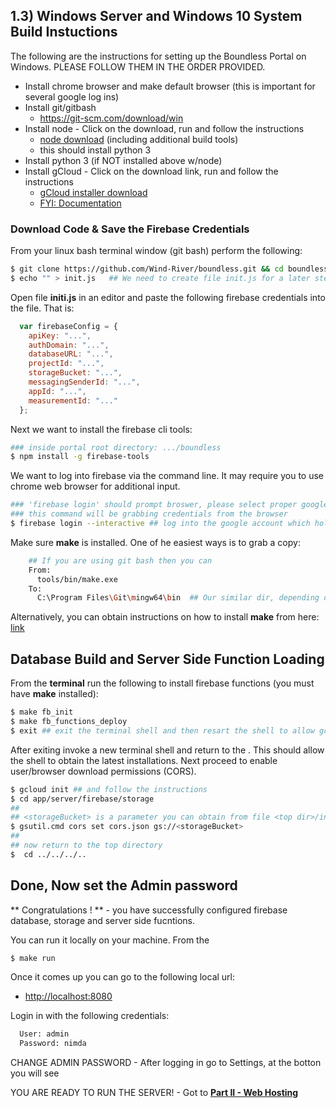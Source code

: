 ## 1.3) Windows Server and Windows 10 System Build Instuctions
The following are the instructions for setting up the Boundless Portal on Windows. PLEASE FOLLOW THEM IN THE ORDER PROVIDED. 
  * Install chrome browser and make default browser (this is important for several google log ins)
  * Install git/gitbash
    * https://git-scm.com/download/win
  * Install node - Click on the download, run and follow the instructions
    * [node download](https://nodejs.org/en/download/) (including additional build tools)
    * this should install python 3
  * Install python 3 (if NOT installed above w/node)
  * Install gCloud - Click on the download link, run and follow the instructions
    * [gCloud installer download](https://dl.google.com/dl/cloudsdk/channels/rapid/GoogleCloudSDKInstaller.exe)
    * [FYI: Documentation](https://cloud.google.com/storage/docs/gsutil_install)


### Download Code & Save the Firebase Credentials
From your linux bash terminal window (git bash) perform the following:
```bash
$ git clone https://github.com/Wind-River/boundless.git && cd boundless
$ echo "" > init.js   ## We need to create file init.js for a later step.
```
Open file **initi.js** in an editor and paste the following firebase credentials into the file. That is:
```js
  var firebaseConfig = {
    apiKey: "...",
    authDomain: "...",
    databaseURL: "...",
    projectId: "...",
    storageBucket: "...",
    messagingSenderId: "...",
    appId: "...",
    measurementId: "..."
  };
```
Next we want to install the firebase cli tools:

```bash
### inside portal root directory: .../boundless
$ npm install -g firebase-tools
```
We want to log into firebase via the command line. It may require you to use chrome web browser for additional input. 
```bash
### 'firebase login' should prompt broswer, please select proper google account since
### this command will be grabbing credentials from the browser
$ firebase login --interactive ## log into the google account which holds the firebase project
```
Make sure **make** is installed. One of he easiest ways is to grab a copy:
```bash
    ## If you are using git bash then you can 
    From: 
      tools/bin/make.exe
    To:
      C:\Program Files\Git\mingw64\bin  ## Our similar dir, depending on where git is installed
```
Alternatively, you can obtain instructions on how to install **make** from here: [link](https://gist.github.com/evanwill/0207876c3243bbb6863e65ec5dc3f058#make)

## Database Build and Server Side Function Loading
From the **terminal** run the following to install firebase functions (you must have **make** installed):
```bash
$ make fb_init
$ make fb_functions_deploy
$ exit ## exit the terminal shell and then resart the shell to allow gcloud init
```
After exiting invoke a new terminal shell and return to the <top directory>. This should allow the shell to obtain the latest installations. Next proceed to enable user/browser download permissions (CORS).

```bash
$ gcloud init ## and follow the instructions
$ cd app/server/firebase/storage
##
## <storageBucket> is a parameter you can obtain from file <top dir>/init.js
$ gsutil.cmd cors set cors.json gs://<storageBucket>
##
## now return to the top directory
$  cd ../../../..
```
## Done, Now set the Admin password
** Congratulations ! ** - you have successfully configured firebase database, storage and server side fucntions. 

You can run it locally on your machine. From the <top dir>
```bash
$ make run
```
Once it comes up you can go to the following local url:
  * [http://localhost:8080](http://localhost:8080)

Login in with the following credentials:
```bash
  User: admin
  Password: nimda
```

CHANGE ADMIN PASSWORD - After logging in go to Settings, at the botton you will see 

YOU ARE READY TO RUN THE SERVER! - Got to [**Part II - Web Hosting**](https://github.com/Wind-River/boundless/blob/master/docs/Installation/Install-main.md#part-ii-running-hosting-the-web-portal)
